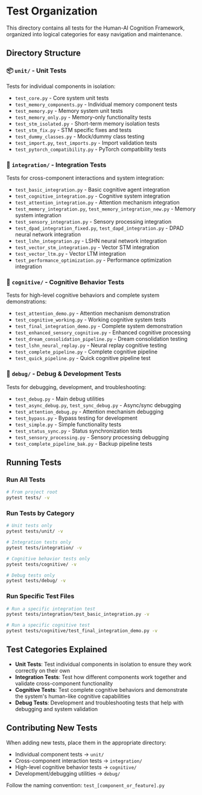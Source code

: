 # Test Organization

This directory contains all tests for the Human-AI Cognition Framework, organized into logical categories for easy navigation and maintenance.

## Directory Structure

### 📦 `unit/` - Unit Tests
Tests for individual components in isolation:
- `test_core.py` - Core system unit tests
- `test_memory_components.py` - Individual memory component tests
- `test_memory.py` - Memory system unit tests
- `test_memory_only.py` - Memory-only functionality tests
- `test_stm_isolated.py` - Short-term memory isolation tests
- `test_stm_fix.py` - STM specific fixes and tests
- `test_dummy_classes.py` - Mock/dummy class testing
- `test_import.py`, `test_imports.py` - Import validation tests
- `test_pytorch_compatibility.py` - PyTorch compatibility tests

### 🔗 `integration/` - Integration Tests
Tests for cross-component interactions and system integration:
- `test_basic_integration.py` - Basic cognitive agent integration
- `test_cognitive_integration.py` - Cognitive system integration
- `test_attention_integration.py` - Attention mechanism integration
- `test_memory_integration.py`, `test_memory_integration_new.py` - Memory system integration
- `test_sensory_integration.py` - Sensory processing integration
- `test_dpad_integration_fixed.py`, `test_dapd_integration.py` - DPAD neural network integration
- `test_lshn_integration.py` - LSHN neural network integration
- `test_vector_stm_integration.py` - Vector STM integration
- `test_vector_ltm.py` - Vector LTM integration
- `test_performance_optimization.py` - Performance optimization integration

### 🧠 `cognitive/` - Cognitive Behavior Tests
Tests for high-level cognitive behaviors and complete system demonstrations:
- `test_attention_demo.py` - Attention mechanism demonstration
- `test_cognitive_working.py` - Working cognitive system tests
- `test_final_integration_demo.py` - Complete system demonstration
- `test_enhanced_sensory_cognitive.py` - Enhanced cognitive processing
- `test_dream_consolidation_pipeline.py` - Dream consolidation testing
- `test_lshn_neural_replay.py` - Neural replay cognitive testing
- `test_complete_pipeline.py` - Complete cognitive pipeline
- `test_quick_pipeline.py` - Quick cognitive pipeline test

### 🐛 `debug/` - Debug & Development Tests
Tests for debugging, development, and troubleshooting:
- `test_debug.py` - Main debug utilities
- `test_async_debug.py`, `test_sync_debug.py` - Async/sync debugging
- `test_attention_debug.py` - Attention mechanism debugging
- `test_bypass.py` - Bypass testing for development
- `test_simple.py` - Simple functionality tests
- `test_status_sync.py` - Status synchronization tests
- `test_sensory_processing.py` - Sensory processing debugging
- `test_complete_pipeline_bak.py` - Backup pipeline tests

## Running Tests

### Run All Tests
```bash
# From project root
pytest tests/ -v
```

### Run Tests by Category
```bash
# Unit tests only
pytest tests/unit/ -v

# Integration tests only
pytest tests/integration/ -v

# Cognitive behavior tests only
pytest tests/cognitive/ -v

# Debug tests only
pytest tests/debug/ -v
```

### Run Specific Test Files
```bash
# Run a specific integration test
pytest tests/integration/test_basic_integration.py -v

# Run a specific cognitive test
pytest tests/cognitive/test_final_integration_demo.py -v
```

## Test Categories Explained

- **Unit Tests**: Test individual components in isolation to ensure they work correctly on their own
- **Integration Tests**: Test how different components work together and validate cross-component functionality
- **Cognitive Tests**: Test complete cognitive behaviors and demonstrate the system's human-like cognitive capabilities
- **Debug Tests**: Development and troubleshooting tests that help with debugging and system validation

## Contributing New Tests

When adding new tests, place them in the appropriate directory:
- Individual component tests → `unit/`
- Cross-component interaction tests → `integration/`
- High-level cognitive behavior tests → `cognitive/`
- Development/debugging utilities → `debug/`

Follow the naming convention: `test_[component_or_feature].py`
